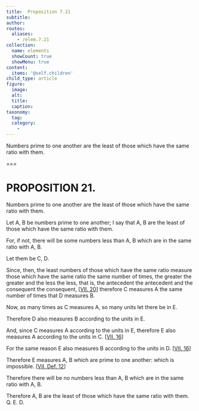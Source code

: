 ```yaml
---
title:  Proposition 7.21
subtitle: 
author:
routes:
  aliases:
    - /elem.7.21
collection:
  name: elements
  showCount: true
  showMenu: true
content:
  items: '@self.children'
child_type: article
figure:
  image:
  alt:
  title:
  caption:
taxonomy:
  tag:
  category:
    - 
---
```


<p>
       <hi rend="ital">Numbers prime to one another are the least of those which have the same ratio with them.</hi>
      </p>

===

<h1>PROPOSITION 21.</h1>
<p>
       <span class="ital">Numbers prime to one another are the least of those which have the same ratio with them.</span>
      </p>

<p>Let <span class="ital">A</span>, <span class="ital">B</span> be numbers prime to one another; I say that <span class="ital">A</span>, <span class="ital">B</span> are the least of those which have the same ratio with them. </p>

<p>For, if not, there will be some numbers less than <span class="ital">A</span>, <span class="ital">B</span> which are in the same ratio with <span class="ital">A</span>, <span class="ital">B</span>. 
      </p>

<p>Let them be <span class="ital">C</span>, <span class="ital">D</span>. </p>

<p>Since, then, the least numbers of those which have the same ratio measure those which have the same ratio the same number of times, the greater the greater and the less the less, that is, the antecedent the antecedent and the consequent the consequent, [<a href="/elem.7.20">VII. 20</a>] therefore <span class="ital">C</span> measures <span class="ital">A</span> the same number of times that <span class="ital">D</span> measures <span class="ital">B</span>. </p>

<p>Now, as many times as <span class="ital">C</span> measures <span class="ital">A</span>, so many units let there be in <span class="ital">E</span>. </p>

<p>Therefore <span class="ital">D</span> also measures <span class="ital">B</span> according to the units in <span class="ital">E</span>. <pb n="323"/></p>

<p>And, since <span class="ital">C</span> measures <span class="ital">A</span> according to the units in <span class="ital">E</span>, therefore <span class="ital">E</span> also measures <span class="ital">A</span> according to the units in <span class="ital">C</span>. [<a href="/elem.7.16">VII. 16</a>] </p>

<p>For the same reason <span class="ital">E</span> also measures <span class="ital">B</span> according to the units in <span class="ital">D</span>. [<a href="/elem.7.16">VII. 16</a>] </p>

<p>Therefore <span class="ital">E</span> measures <span class="ital">A</span>, <span class="ital">B</span> which are prime to one another: which is impossible. [<a href="/elem.7.def.12">VII. Def. 12</a>] </p>

<p>Therefore there will be no numbers less than <span class="ital">A</span>, <span class="ital">B</span> which are in the same ratio with <span class="ital">A</span>, <span class="ital">B</span>. </p>

<p>Therefore <span class="ital">A</span>, <span class="ital">B</span> are the least of those which have the same ratio with them. Q. E. D.</p>
